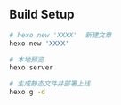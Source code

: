 ## Build Setup

```bash
# hexo new 'XXXX'  新建文章
hexo new 'XXXX'

# 本地预览
hexo server

# 生成静态文件并部署上线
hexo g -d

```